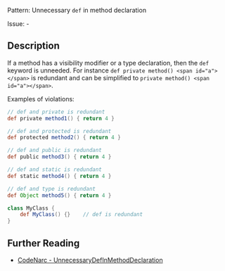 Pattern: Unnecessary `def` in method declaration

Issue: -

## Description

If a method has a visibility modifier or a type declaration, then the `def` keyword is unneeded. For instance `def private method() <span id="a"></span>` is redundant and can be simplified to `private method() <span id="a"></span>`.

Examples of violations:

``` groovy
// def and private is redundant
def private method1() { return 4 }

// def and protected is redundant
def protected method2() { return 4 }

// def and public is redundant
def public method3() { return 4 }

// def and static is redundant
def static method4() { return 4 }

// def and type is redundant
def Object method5() { return 4 }

class MyClass {
    def MyClass() {}    // def is redundant
}
```

## Further Reading

* [CodeNarc - UnnecessaryDefInMethodDeclaration](http://codenarc.sourceforge.net/codenarc-rules-unnecessary.html#UnnecessaryDefInMethodDeclaration)